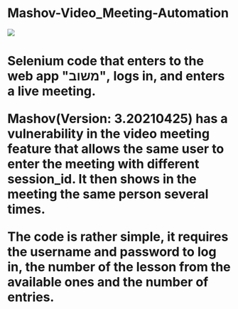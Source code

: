 # Mashov-Video_Meeting-Automation
<img src="https://web.mashov.info/students/images/logo_students.png">
<h1>
Selenium code that enters to the web app "משוב", logs in, and enters a live meeting.

Mashov(Version: 3.20210425) has a vulnerability in the video meeting feature that allows the same user to enter the meeting with different session_id.
It then shows in the meeting the same person several times.

The code is rather simple, it requires the username and password to log in, the number of the lesson from the available ones and the number of entries.
</h1>

